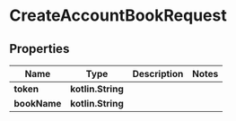 
# CreateAccountBookRequest

## Properties
| Name | Type | Description | Notes |
| ------------ | ------------- | ------------- | ------------- |
| **token** | **kotlin.String** |  |  |
| **bookName** | **kotlin.String** |  |  |



